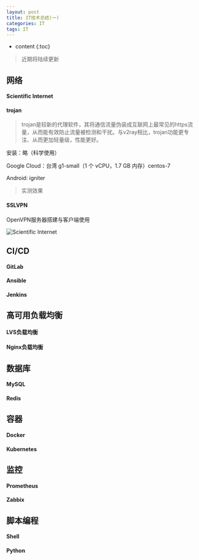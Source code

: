 ```yaml
---
layout: post
title: IT技术总结(一)
categories: IT
tags: IT
---
```


* content
{:toc}

> 近期将陆续更新

## 网络
#### Scientific Internet

#### trojan
>trojan是较新的代理软件，其将通信流量伪装成互联网上最常见的https流量，从而能有效防止流量被检测和干扰。与v2ray相比，trojan功能更专注、从而更加轻量级，性能更好。

安装：略（科学使用）

Google Cloud：台湾 g1-small（1 个 vCPU，1.7 GB 内存）centos-7

Android: igniter

>实测效果






#### SSLVPN
OpenVPN服务器搭建与客户端使用

![Scientific Internet](https://www.aiops.work/images/mysql/mysql01.png)







## CI/CD
#### GitLab
#### Ansible
#### Jenkins

## 高可用负载均衡
#### LVS负载均衡
#### Nginx负载均衡

## 数据库
#### MySQL
#### Redis


## 容器
#### Docker
#### Kubernetes

## 监控
#### Prometheus
#### Zabbix

## 脚本编程
#### Shell
#### Python